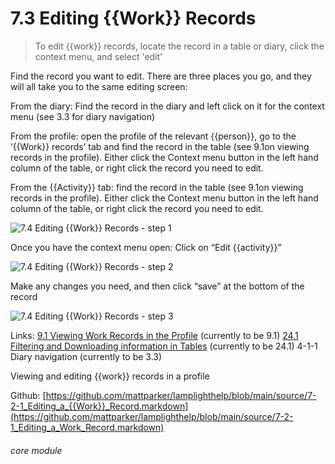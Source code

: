 # 7.3 Editing {{Work}} Records

> To edit {{work}} records, locate the record in a table or diary, click the context menu, and select 'edit'

Find the record you want to edit. There are three places you go, and they will all take you to the same editing screen:

From the diary: Find the record in the diary and left click on it for the context menu (see 3.3 for diary navigation)

From the profile: open the profile of the relevant {{person}}, go to the ‘{{Work}} records’ tab and find the record in the table (see 9.1on viewing records in the profile). Either click the Context menu button in the left hand column of the table, or right click the record you need to edit.

From the {{Activity}} tab: find the record in the table (see 9.1on viewing records in the profile). Either click the Context menu button in the left hand column of the table, or right click the record you need to edit.

![7.4 Editing {{Work}} Records - step 1](7.4_Editing_Work_Records_im_1.png)

Once you have the context menu open:
Click on “Edit {{activity}}”

![7.4 Editing {{Work}} Records - step 2](7.4_Editing_Work_Records_im_2.png)

Make any changes you need, and then click “save” at the bottom of the record

![7.4 Editing {{Work}} Records - step 3](7.4_Editing_Work_Records_im_3.png)

Links: [9.1 Viewing Work Records in the Profile](/help/index/p/9.1) (currently to be 9.1)
[24.1 Filtering and Downloading information in Tables](/help/index/p/24.1) (currently to be 24.1)
4-1-1 Diary navigation (currently to be 3.3)

Viewing and editing {{work}} records in a profile

Github: [https://github.com/mattparker/lamplighthelp/blob/main/source/7-2-1_Editing_a_{{Work}}_Record.markdown](https://github.com/mattparker/lamplighthelp/blob/main/source/7-2-1_Editing_a_Work_Record.markdown)


###### core module

